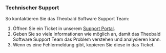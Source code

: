 ### Technischer Support

So kontaktieren Sie das Theobald Software Support Team:

1. Öffnen Sie ein Ticket in unserem [Support Portal](https://support.theobald-software.com).
2. Geben Sie so viele Informationen wie möglich an, damit das Theobald Software Support Team das Problem verstehen und analysieren kann.
3. Wenn es eine Fehlermeldung gibt, kopieren Sie diese in das Ticket.